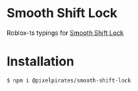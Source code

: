 # Smooth Shift Lock

Roblox-ts typings for [Smooth Shift Lock](https://devforum.roblox.com/t/smoothshiftlock-module/2180708)

# Installation

```
$ npm i @pixelpirates/smooth-shift-lock
```
